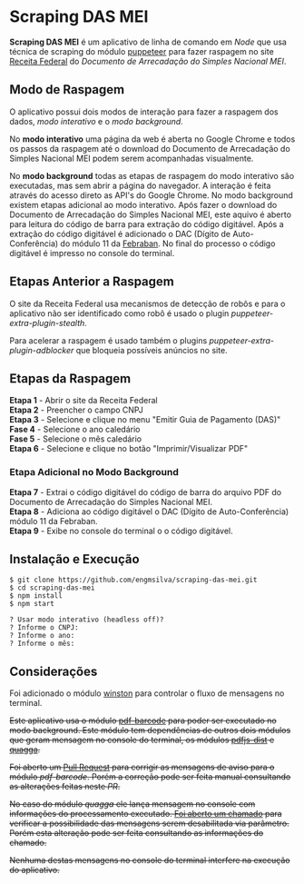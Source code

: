 # Scraping DAS MEI
**Scraping DAS MEI** é um aplicativo de linha de comando em *Node* que usa técnica de scraping do módulo [puppeteer](https://github.com/puppeteer/puppeteer/tree/main) para fazer raspagem no site [Receita Federal](http://www8.receita.fazenda.gov.br/SimplesNacional/Aplicacoes/ATSPO/pgmei.app/Identificacao) do *Documento de Arrecadação do Simples Nacional MEI*.

## Modo de Raspagem

O aplicativo possui dois modos de interação para fazer a raspagem dos dados, *modo interativo* e o *modo background*.

No **modo interativo** uma página da web é aberta no Google Chrome e todos os passos da raspagem até o download do Documento de Arrecadação do Simples Nacional MEI podem serem acompanhadas visualmente.

No **modo background** todas as etapas de raspagem do modo interativo são executadas, mas sem abrir a página do navegador. A interação é feita através do acesso direto as API's do Google Chrome. No modo background existem etapas adicional ao modo interativo. Após fazer o download do Documento de Arrecadação do Simples Nacional MEI, este aquivo é aberto para leitura do código de barra para extração do código digitável. Após a extração do código digitável é adicionado o DAC (Dígito de Auto-Conferência) do módulo 11 da [Febraban](https://cmsarquivos.febraban.org.br/Arquivos/documentos/PDF/Layout%20-%20C%C3%B3digo%20de%20Barras%20ATUALIZADO.pdf). No final do processo o código digitável é impresso no console do terminal.

## Etapas Anterior a Raspagem

O site da Receita Federal usa mecanismos de detecção de robôs e para o aplicativo não ser identificado como robô é usado o plugin *puppeteer-extra-plugin-stealth*.

Para acelerar a raspagem é usado também o plugins *puppeteer-extra-plugin-adblocker* que bloqueia possíveis anúncios no site.

## Etapas da Raspagem

**Etapa 1** - Abrir o site da Receita Federal  
**Etapa 2** - Preencher o campo CNPJ  
**Etapa 3** - Selecione e clique no menu "Emitir Guia de Pagamento (DAS)"  
**Fase 4** - Selecione o ano caledário  
**Fase 5** - Selecione o mês caledário  
**Etapa 6** - Selecione e clique no botão "Imprimir/Visualizar PDF"  

### Etapa Adicional no Modo Background

**Etapa 7** - Extrai o código digitável do código de barra do arquivo PDF do Documento de Arrecadação do Simples Nacional MEI.  
**Etapa 8** - Adiciona ao código digitável o DAC (Dígito de Auto-Conferência) módulo 11 da Febraban.  
**Etapa 9** - Exibe no console do terminal o o código digitável.  

## Instalação e Execução

```
$ git clone https://github.com/engmsilva/scraping-das-mei.git
$ cd scraping-das-mei
$ npm install
$ npm start

? Usar modo interativo (headless off)?
? Informe o CNPJ:
? Informe o ano:
? Informe o mês:
```

## Considerações

Foi adicionado o módulo [winston](https://github.com/winstonjs/winston) para controlar o fluxo de mensagens no terminal.

<s>Este aplicativo usa o módulo [pdf-barcode](https://github.com/rexshijaku/PDFBarcodeJS) para poder ser executado no modo background. Este módulo tem dependências de outros dois módulos que geram mensagem no console do terminal, os módulos [pdfjs-dist](https://github.com/mozilla/pdfjs-dist) e [quagga](https://github.com/serratus/quaggaJS).

Foi aberto um [Pull Request](https://github.com/rexshijaku/PDFBarcodeJS/pull/6) para corrigir as mensagens de aviso para o módulo *pdf-barcode*. Porém a correção pode ser feita manual consultando as alterações feitas neste *PR*.

No caso do módulo *quagga* ele lança mensagem no console com informações do processamento executado. [Foi aberto um chamado](https://github.com/serratus/quaggaJS/issues/491) para verificar a possibilidade das mensagens serem desabilitada via parâmetro. Porém esta alteração pode ser feita consultando as informações do chamado.

Nenhuma destas mensagens no console do terminal interfere na execução do aplicativo.<s>












